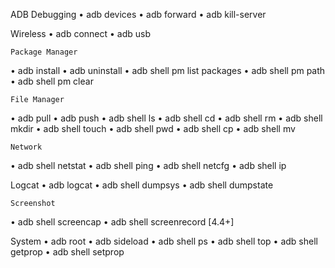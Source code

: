 ADB Debugging
•	adb devices
•	adb forward
•	adb kill-server

Wireless
•	adb connect
•	adb usb

	Package Manager
•	adb install
•	adb uninstall
•	adb shell pm list packages
•	adb shell pm path
•	adb shell pm clear

	File Manager
•	adb pull
•	adb push
•	adb shell ls
•	adb shell cd
•	adb shell rm
•	adb shell mkdir
•	adb shell touch
•	adb shell pwd
•	adb shell cp
•	adb shell mv

	Network
•	adb shell netstat
•	adb shell ping
•	adb shell netcfg
•	adb shell ip

Logcat
•	adb logcat
•	adb shell dumpsys
•	adb shell dumpstate

	Screenshot
•	adb shell screencap
•	adb shell screenrecord [4.4+]

System
•	adb root
•	adb sideload
•	adb shell ps
•	adb shell top
•	adb shell getprop
•	adb shell setprop
